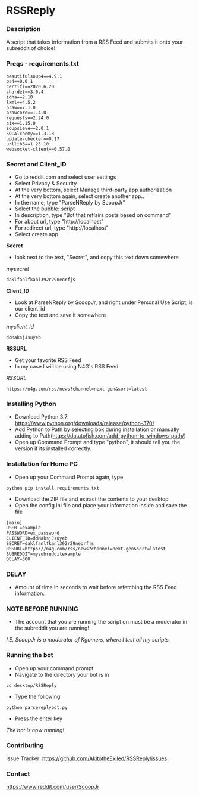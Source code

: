 
# RSSReply

### Description
A script that takes information from a RSS Feed and submits it onto your subreddit of choice!

### Preqs - requirements.txt
```
beautifulsoup4==4.9.1
bs4==0.0.1
certifi==2020.6.20
chardet==3.0.4
idna==2.10
lxml==4.5.2
praw==7.1.0
prawcore==1.4.0
requests==2.24.0
six==1.15.0
soupsieve==2.0.1
SQLAlchemy==1.3.18
update-checker==0.17
urllib3==1.25.10
websocket-client==0.57.0
```



### Secret and Client_ID
* Go to reddit.com and select user settings
* Select Privacy & Security
* At the very bottom, select Manage third-party app authorization
* At the very bottom again, select create another app..
* In the name, type "ParseNReply by ScoopJr"
* Select the bubble: script
* In description, type "Bot that reflairs posts based on command"
* For about url, type "http://localhost"
* For redirect url, type "http://localhost"
* Select create app

**Secret**
* look next to the text, "Secret", and copy this text down somewhere

*mysecret*
```
daklfanlfkanl392r29neorfjs
```

**Client_ID**
* Look at ParseNReply by ScoopJr, and right under Personal Use Script, is our client_id
* Copy the text and save it somewhere

*myclient_id*
```
ddMaksjJsuyeb
```

**RSSURL**
* Get your favorite RSS Feed
* In my case I will be using N4G's RSS Feed.

*RSSURL*
```
https://n4g.com/rss/news?channel=next-gen&sort=latest
```

### Installing Python
* Download Python 3.7: https://www.python.org/downloads/release/python-370/
* Add Python to Path by selecting box during installation or manually adding to Path(https://datatofish.com/add-python-to-windows-path/)
* Open up Command Prompt and type "python", it should tell you the version if its installed correctly.

### Installation for Home PC
* Open up your Command Prompt again, type 
```
python pip install requirements.txt
```
* Download the ZIP file and extract the contents to your desktop
* Open the config.ini file and place your information inside and save the file

```
[main]
USER =example
PASSWORD=ex_password
CLIENT_ID=ddMaksjJsuyeb
SECRET=daklfanlfkanl392r29neorfjs
RSSURL=https://n4g.com/rss/news?channel=next-gen&sort=latest
SUBREDDIT=mysubredditexample
DELAY=300
```
### DELAY
* Amount of time in seconds to wait before refetching the RSS Feed information.


### NOTE BEFORE RUNNING
* The account that you are running the script on must be a moderator in the subreddit you are running!

*I.E. ScoopJr is a moderator of Kgamers, where I test all my scripts.*

### Running the bot
* Open up your command prompt
* Navigate to the directory your bot is in
```
cd desktop/RSSReply
```
* Type the following
```
python parsereplybot.py
```
* Press the enter key

*The bot is now running!*

### Contributing
Issue Tracker: https://github.com/AkitotheExiled/RSSReply/issues

### Contact
https://www.reddit.com/user/ScoopJr

